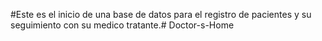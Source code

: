 #Este es el inicio de una base de datos para el registro de pacientes y su seguimiento con su medico tratante.# Doctor-s-Home

